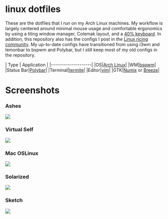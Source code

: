 # linux dotfiles
These are the dotfiles that I run on my Arch Linux machines. My workflow is largely centered around minimal mouse usage and comfortable ergonomics by using a tiling window manager, Colemak layout, and a [40% keyboard](https://cdn.shopify.com/s/files/1/1851/5125/products/21827010_498892353823145_230429595340374016_n_1024x1024@2x.jpg?v=1535054340). In addition, this repository also has the configs I post in the [Linux ricing community](https://www.reddit.com/r/unixporn/). My up-to-date configs have transitioned from using i3wm and lemonbar to bspwm and Polybar, but I still keep most of my old configs in the repository.

| Type | Application |
|--------------------|
|OS|[Arch Linux](https://www.archlinux.org/)|
|WM|[bspwm](https://github.com/baskerville/bspwm)|
|Status Bar|[Polybar](https://github.com/jaagr/polybar)|
|Terminal|[termite](https://github.com/thestinger/termite)|
|Editor|[vim](https://github.com/vim/vim)|
|GTK|[Numix](https://github.com/numixproject/numix-gtk-theme) or [Breeze](https://github.com/KDE/breeze-gtk)|

# Screenshots
### Ashes

![][worlds]

### Virtual Self

![][vs]

### Mac OSLinux

![][os]

### Solarized

![][solarized]

### Sketch

![][sketch]

[worlds]: http://i.imgur.com/kuPt94Y.png
[solarized]: https://i.imgur.com/zMatVqg.png.png
[vs]: https://i.imgur.com/TxAaKcZ.jpg
[sketch]:http://i.imgur.com/F1SOEu5.png
[os]: https://i.imgur.com/uGqCTVm.png
